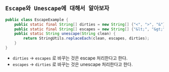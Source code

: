 ## `Escape와 Unescape에 대해서 알아보자`

```java
public class EscapeExample {
    public static final String[] dirties = new String[] {"<", ">", "&"};
    public static final String[] escapes = new String[] {"&lt;", "&gt;", "&amp;"};
    public static String unescape(String clean) {
        return StringUtils.replaceEach(clean, escapes, dirties);
    }
}
```

- `dirties` -> `escapes` 로 바꾸는 것은 escape 처리한다고 한다.
- `escapes` -> `dirties` 로 바꾸는 것은 unescape 처리한다고 한다.